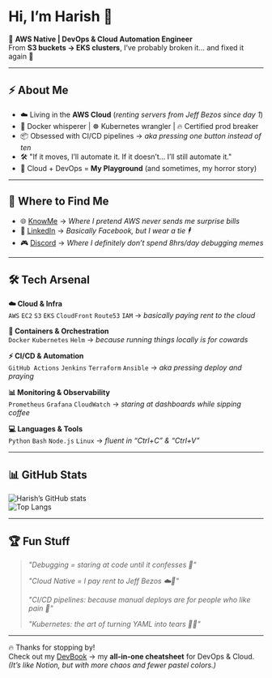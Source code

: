 # Hi, I’m Harish 👋  

🚀 **AWS Native | DevOps & Cloud Automation Engineer**  
From **S3 buckets → EKS clusters**, I’ve probably broken it… and fixed it again 🔧  

---

## ⚡ About Me  
- ☁️ Living in the **AWS Cloud** (*renting servers from Jeff Bezos since day 1*)  
- 🐳 Docker whisperer | ☸️ Kubernetes wrangler | 🔥 Certified prod breaker  
- 📦 Obsessed with CI/CD pipelines → *aka pressing one button instead of ten*  
- 🛠️ "If it moves, I’ll automate it. If it doesn’t… I’ll still automate it."  
- 🤖 Cloud + DevOps = **My Playground** (and sometimes, my horror story)  

---

## 🔗 Where to Find Me  

- 🌐 [KnowMe](https://harish8.com) → *Where I pretend AWS never sends me surprise bills*  
- 💼 [LinkedIn](https://www.linkedin.com/in/harish-s-553840368) → *Basically Facebook, but I wear a tie 🕴️*  
- 🎮 [Discord](https://discordapp.com/users/1341650829115002911) → *Where I definitely don’t spend 8hrs/day debugging memes*  

---

## 🛠️ Tech Arsenal  

**☁️ Cloud & Infra**  
`AWS` `EC2` `S3` `EKS` `CloudFront` `Route53` `IAM` → *basically paying rent to the cloud*  

**🐳 Containers & Orchestration**  
`Docker` `Kubernetes` `Helm` → *because running things locally is for cowards*  

**⚡ CI/CD & Automation**  
`GitHub Actions` `Jenkins` `Terraform` `Ansible` → *aka pressing deploy and praying*  

**📊 Monitoring & Observability**  
`Prometheus` `Grafana` `CloudWatch` → *staring at dashboards while sipping coffee*  

**💻 Languages & Tools**  
`Python` `Bash` `Node.js` `Linux` → *fluent in “Ctrl+C” & “Ctrl+V”*  

---

## 📊 GitHub Stats  

![Harish’s GitHub stats](https://github-readme-stats.vercel.app/api?username=Harish-SN&show_icons=true&theme=radical)  
![Top Langs](https://github-readme-stats.vercel.app/api/top-langs/?username=Harish-SN&layout=compact&theme=radical)  

---

## 🏆 Fun Stuff  
> *"Debugging = staring at code until it confesses 🐛"*  
>  
> *"Cloud Native = I pay rent to Jeff Bezos ☁️💸"*  
>  
> *"CI/CD pipelines: because manual deploys are for people who like pain 🤕"*  
>  
> *"Kubernetes: the art of turning YAML into tears 📝😭"*  

---

🔥 Thanks for stopping by!  
Check out my [DevBook](https://devbook.harish8.com) → my **all-in-one cheatsheet** for DevOps & Cloud.  
*(It’s like Notion, but with more chaos and fewer pastel colors.)*
